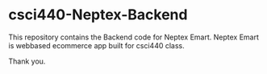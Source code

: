 # csci440-Neptex-Backend

This repository contains the Backend code for Neptex Emart. 
Neptex Emart is webbased ecommerce app built for csci440 class.

Thank you.
